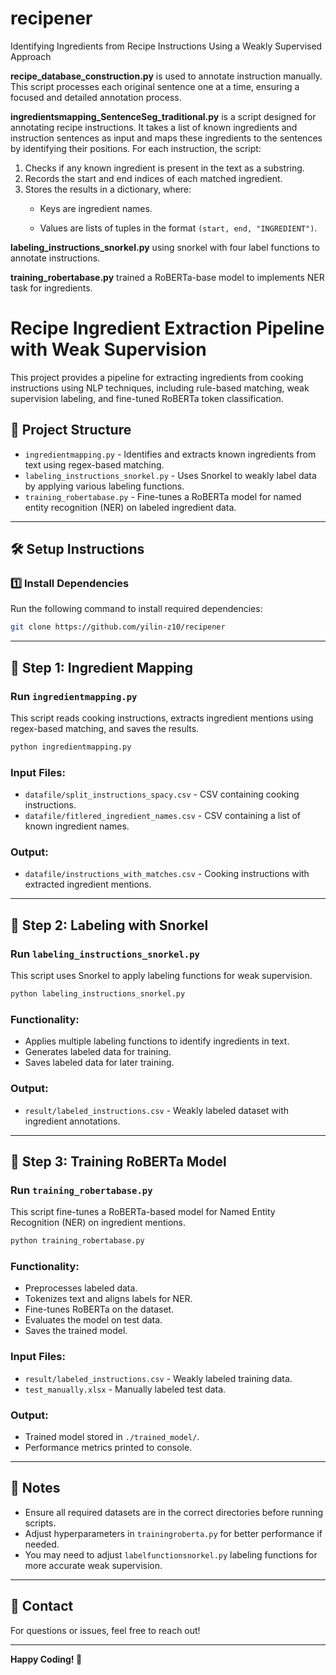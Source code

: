 # recipener
Identifying Ingredients from Recipe Instructions Using a Weakly Supervised Approach

**recipe_database_construction.py** is used to annotate instruction manually. This script processes each original sentence one at a time, ensuring a focused and detailed annotation process.

**ingredientsmapping_SentenceSeg_traditional.py** is a script designed for annotating recipe instructions. It takes a list of known ingredients and instruction sentences as input and maps these ingredients to the sentences by identifying their positions. 
For each instruction, the script:
1. Checks if any known ingredient is present in the text as a substring.
2. Records the start and end indices of each matched ingredient.
3. Stores the results in a dictionary, where:
   - Keys are ingredient names.
   
   - Values are lists of tuples in the format `(start, end, "INGREDIENT")`.
  
**labeling_instructions_snorkel.py** using snorkel with four label functions to annotate instructions.

**training_robertabase.py** trained a RoBERTa-base model to implements NER task for ingredients.


# Recipe Ingredient Extraction Pipeline with Weak Supervision

This project provides a pipeline for extracting ingredients from cooking instructions using NLP techniques, including rule-based matching, weak supervision labeling, and fine-tuned RoBERTa token classification.

## 📂 Project Structure

- `ingredientmapping.py` - Identifies and extracts known ingredients from text using regex-based matching.
- `labeling_instructions_snorkel.py` - Uses Snorkel to weakly label data by applying various labeling functions.
- `training_robertabase.py` - Fine-tunes a RoBERTa model for named entity recognition (NER) on labeled ingredient data.

---

## 🛠 Setup Instructions

### 1️⃣ Install Dependencies
Run the following command to install required dependencies:
```bash
git clone https://github.com/yilin-z10/recipener
```



---

## 🔹 Step 1: Ingredient Mapping

### **Run `ingredientmapping.py`**
This script reads cooking instructions, extracts ingredient mentions using regex-based matching, and saves the results.
```bash
python ingredientmapping.py
```

### **Input Files:**
- `datafile/split_instructions_spacy.csv` - CSV containing cooking instructions.
- `datafile/fitlered_ingredient_names.csv` - CSV containing a list of known ingredient names.

### **Output:**
- `datafile/instructions_with_matches.csv` - Cooking instructions with extracted ingredient mentions.

---

## 🔹 Step 2: Labeling with Snorkel

### **Run `labeling_instructions_snorkel.py`**
This script uses Snorkel to apply labeling functions for weak supervision.
```bash
python labeling_instructions_snorkel.py
```

### **Functionality:**
- Applies multiple labeling functions to identify ingredients in text.
- Generates labeled data for training.
- Saves labeled data for later training.

### **Output:**
- `result/labeled_instructions.csv` - Weakly labeled dataset with ingredient annotations.

---

## 🔹 Step 3: Training RoBERTa Model

### **Run `training_robertabase.py`**
This script fine-tunes a RoBERTa-based model for Named Entity Recognition (NER) on ingredient mentions.
```bash
python training_robertabase.py
```

### **Functionality:**
- Preprocesses labeled data.
- Tokenizes text and aligns labels for NER.
- Fine-tunes RoBERTa on the dataset.
- Evaluates the model on test data.
- Saves the trained model.

### **Input Files:**
- `result/labeled_instructions.csv` - Weakly labeled training data.
- `test_manually.xlsx` - Manually labeled test data.

### **Output:**
- Trained model stored in `./trained_model/`.
- Performance metrics printed to console.

---


## 📌 Notes
- Ensure all required datasets are in the correct directories before running scripts.
- Adjust hyperparameters in `trainingroberta.py` for better performance if needed.
- You may need to adjust `labelfunctionsnorkel.py` labeling functions for more accurate weak supervision.

---

## 📧 Contact
For questions or issues, feel free to reach out!

---

**Happy Coding! 🎯**



  

  

